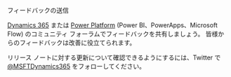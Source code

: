 <!-- This file contains localizable strings used in generating the custom PDF. Do not use as an include file in any web content. -->
<!-- strings for PDF end page -->

フィードバックの送信

[Dynamics 365](https://community.dynamics.com/) または [Power Platform](https://powerusers.microsoft.com/) (Power BI、PowerApps、Microsoft Flow) のコミュニティ フォーラムでフィードバックを共有しましょう。 皆様からのフィードバックは改善に役立てられます。

リリース ノートに対する更新について確認できるようにするには、Twitter で [@MSFTDynamics365](https://twitter.com/MSFTDynamics365) をフォローしてください。
